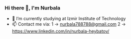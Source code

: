 ### Hi there 👋, I'm Nurbala


- 🌱 I’m currently studying at Izmir Institute of Technology
- 📫 Contact me via: 
          1 -> nurbala788788@gmail.com
          2 -> https://www.linkedin.com/in/nurbala-heybatov/
